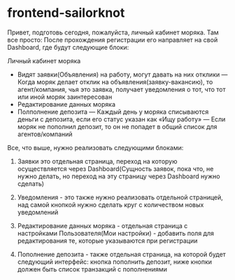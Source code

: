 # frontend-sailorknot

Привет, подготовь сегодня, пожалуйста, личный кабинет моряка. Там все просто:
После прохождения регистрации его направляет на свой Dashboard, где будут следующие блоки:

Личный кабинет моряка
- Видят заявки(Объявления) на работу, могут давать на них отклики
— Когда моряк делает отклик на объявления(заявку-вакансию), то агент/компания, чья это заявка, получает уведомления о тот, что тот или иной моряк заинтересован
- Редактирование данных моряка
- Полполнение депозита
— Каждый день у моряка списываются деньги с депозита, если его статус указан как «Ищу работу»
— Если моряк не пополнил депозит, то он не попадет в общий список для агентов/компаний 


Все, что выше, нужно реализовать следующими блоками:

1. Заявки это отдельная страница, переход на которую осуществляется через Dashboard(Сущность заявок, пока что, не нужно делать, но переход на эту страницу через Dashboard нужно сделать)

2. Уведомления - это также нужно реализовать отдельной страницей, над самой кнопкой нужно сделать круг с количеством новых уведомлений

3. Редактирование данных моряка - отдельная страница с настройками Пользователя(Мои настройки) - добавить поля для редактирования те, которые указываются при регистрации

4. Пополнение депозита - также отдельная страница, на которой будет следующий интерфейс: кнопка пополнить депозит, ниже кнопки должен быть список транзакций с пополнениями